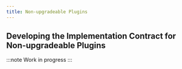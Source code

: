 ```yaml
---
title: Non-upgradeable Plugins
---
```


## Developing the Implementation Contract for Non-upgradeable Plugins

:::note
Work in progress
:::

<!-- To Do
- inherit from `Plugin`
- add the logic
  - require permissions on functions by using the auth modifier
- write the initialize method
  - remember to set the DAO when not deploying the contract via `createProxy` in `PluginSetup.sol`

To build your own, non-upgradeable plugin, you can inherit from

```solidity title="SimpleStorage.sol"
contract SimpleStorage is Plugin {
  bytes32 public constant SET_VALUE_PERMISSION_ID =
    keccak256('SET_VALUE_PERMISSION');
  uint256 public value;

  function initialize(address _dao, uint256 _value) external initializer {
    value = _value;
    // setDAO(); // Remember to add this if this is not an ERC1967 proxy
  }

  function setValue(uint256 _value) external auth(SET_VALUE_PERMISSION_ID) {
    value = _value;
  }
}

```
-->
